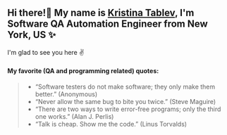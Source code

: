 ## Hi there!👋 My name is [Kristina Tablev](https://www.linkedin.com/in/kristina-tablev/), I'm Software QA Automation Engineer from New York, US ✨
I'm glad to see you here ✌️
#### My favorite (QA and programming related) quotes: 
> - “Software testers do not make software; they only make them better.” (Anonymous) 
> - “Never allow the same bug to bite you twice.” (Steve Maguire)
> - “There are two ways to write error-free programs; only the third one works.” (Alan J. Perlis)
> - “Talk is cheap. Show me the code.” (Linus Torvalds)
